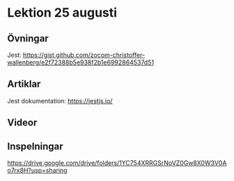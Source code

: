 # Lektion 25 augusti

## Övningar

Jest: https://gist.github.com/zocom-christoffer-wallenberg/e2f72388b5e938f2b1e6992864537d51

## Artiklar
Jest dokumentation: https://jestjs.io/

## Videor

## Inspelningar

https://drive.google.com/drive/folders/1YC754XRRGSrNoVZ0Gw8X0W3V0Ao7rx8H?usp=sharing